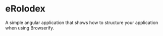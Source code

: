 # eRolodex

A simple angular application that shows how to structure your application when using Browserify.

